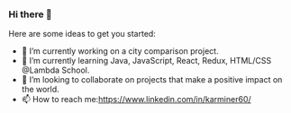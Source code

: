 ### Hi there 👋

Here are some ideas to get you started:

- 🔭 I’m currently working on a city comparison project.
- 🌱 I’m currently learning Java, JavaScript, React, Redux, HTML/CSS @Lambda School.
- 👯 I’m looking to collaborate on projects that make a positive impact on the world.
- 📫 How to reach me:https://www.linkedin.com/in/karminer60/ 

